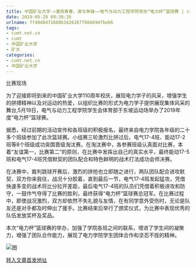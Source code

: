 ```yaml
---
title: 中国矿业大学->激扬青春，谁与争锋——电气与动力工程学院举办“电力杯”篮球赛 | cumt.net.cn
date: 2019-05-20 09:39:35
urlname: ff40d8471600b1626267f804694fbeb6
tags: 
- cumt.net.cn
- cumt
- 中国矿业大学
- 矿大
categories:
- cumt.net.cn
- 中国矿业大学
---
```



比赛现场

为了迎接即将到来的中国矿业大学110周年校庆，展现电力学子的风采，增强学生的拼搏精神以及对运动的热爱，以组织比赛的形式为电力学子提供展现集体风采的舞台,5月19日，电气与动力工程学院学生会体育部于东坡运动场举办了2019年度“电力杯”篮球赛。

据悉，经过前期的活动宣传和各班级的积极报名，最终来自电力学院各年级的二十多个班级参加了此次篮球赛。小组赛三轮激烈比拼过后，电气17-4班、能动17-2班等8个班级成功突围晋级淘汰赛。在淘汰赛中，各参赛班级认真面对比赛，本着“友谊第一，比赛第二”的原则，在比赛中发挥出自己的真实水平，最终能动17-5班和电气17-4班凭借默契的团队配合和特色鲜明的战术打法成功会师决赛。

在决赛中，裁判跳球开赛后，激烈的拼抢也立即随之进行，两队团队配合进攻默契，双方你来我往，战况十分胶着，直到最后一节，电气17-4班发起猛攻，凭借快速多变的战术将比分拉开差距，最后电气17-4班的队员们凭借着积极进攻和防守，一鼓作气夺得了比赛的胜利，最终获得“电力杯”篮球赛总冠军。在比赛过程中，即使战况激烈，双方却依然不失礼貌与友情，在有同学意外受伤时，无论是队友还是对手都及时伸出了援手。比赛结束后举行了颁奖仪式，为比赛中表现优秀的队伍发放奖杯及奖品。

本次“电力杯”篮球赛的举办，加强了学院各班之间的联系，增进了学生间的凝聚力，增强了团队合作能力，展现了电力学院学生团体合作和坚忍不拔的精神。



![图](http://xwzx.cumt.edu.cn/_upload/article/images/01/d7/e7a393e5461590da4e90ed992823/c8d5207e-44e6-475a-9180-06a14c1f3f4f.png)

[转入文章首发地址](http://xwzx.cumt.edu.cn/04/96/c523a525462/page.htm)